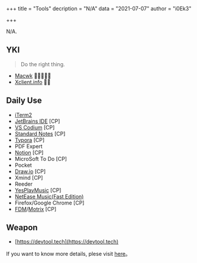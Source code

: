 +++
title = "Tools"
decription = "N/A"
data = "2021-07-07"
author = "i0Ek3"

+++


N/A.

## YKI

> Do the right thing.

- [Macwk](https://macwk.com) 🌟🌟🌟🌟🌟
- [Xclient.info](xclient.info) 🌟🌟


## Daily Use

- [iTerm2](https://iterm2.com/)
- [JetBrains IDE](https://www.jetbrains.com/) [CP]
- [VS Codium](https://vscodium.com/) [CP]
- [Standard Notes](https://standardnotes.com/) [CP]
- [Typora](https://typora.io/) [CP]
- PDF Expert
- [Notion](https://www.notion.so/) [CP]
- MicroSoft To Do [CP]
- Pocket
- [Draw.io](https://github.com/jgraph/drawio) [CP]
- Xmind [CP]
- Reeder
- [YesPlayMusic](https://github.com/qier222/YesPlayMusic) [CP]
- [NetEase Music(Fast Edition)](https://www.lanzoux.com/iUw9Dheqpob)
- Firefox/Google Chrome [CP]
- [FDM](https://www.freedownloadmanager.org/)/[Motrix](https://motrix.app/zh-CN/) [CP]

## Weapon

- [https://devtool.tech](https://devtool.tech)



If you want to know more details, plese visit [here](https://github.com/i0Ek3/PlayWithGeekWay/tree/master/apps)。
